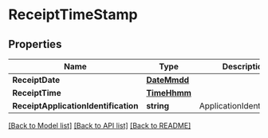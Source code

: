 # ReceiptTimeStamp

## Properties
Name | Type | Description | Notes
------------ | ------------- | ------------- | -------------
**ReceiptDate** | [**DateMmdd**](DateMMDD.md) |  | [optional] 
**ReceiptTime** | [**TimeHhmm**](TimeHHMM.md) |  | [optional] 
**ReceiptApplicationIdentification** | **string** | ApplicationIdentification | [optional] 

[[Back to Model list]](../README.md#documentation-for-models) [[Back to API list]](../README.md#documentation-for-api-endpoints) [[Back to README]](../README.md)


